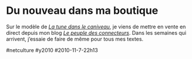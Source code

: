 # Du nouveau dans ma boutique

Sur le modèle de *[La tune dans le caniveau](../../page/tune-caniveau)*, je viens de mettre en vente en direct depuis mon blog [*Le peuple des connecteurs*](http://blog.tcrouzet.com/le-peuple-des-connecteurs). Dans les semaines qui arrivent, j’essaie de faire de même pour tous mes textes.

#netculture #y2010 #2010-11-7-22h13
